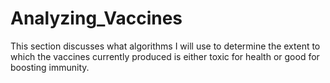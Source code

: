 # Analyzing_Vaccines
This section discusses what algorithms I will use to determine the extent to which the vaccines currently produced is either toxic for health or good for boosting immunity.
